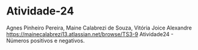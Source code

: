# Atividade-24
Agnes Pinheiro Pereira, Maine Calabrezi de Souza, Vitória Joice Alexandre
https://mainecalabrezi13.atlassian.net/browse/TS3-9 Atividade24 - Números positivos e negativos.
